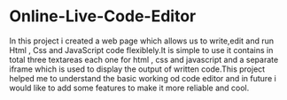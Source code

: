 # Online-Live-Code-Editor
In this project i created a web page which allows us to write,edit and run Html , Css and JavaScript code flexiblely.It is simple to use it contains in 
total three textareas each one for html , css and javascript and a separate iframe which is used to display the output of written code.This project helped 
me to understand the basic working od code editor and in future i would like to add some features to make it more reliable and cool.
